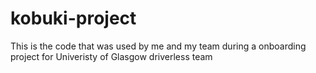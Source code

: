# kobuki-project
This is the code that was used by me and my team during a onboarding project for Univeristy of Glasgow driverless team
